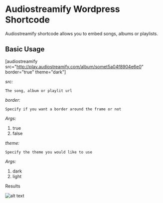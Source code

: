 # Audiostreamify Wordpress Shortcode
Audiostreamify shortcode allows you to embed songs, albums or playlists.

## Basic Usage
[audiostreamify src="http://play.audiostreamify.com/album/somet5a04f8904e6e0" border="true" theme="dark"]

*src:*

``The song, album or playlit url``

*border:*

``Specify if you want a border around the frame or not``

*Args:*
1. true 
2. false

*theme:*

``Specify the theme you would like to use``

*Args:* 
1. dark 
2. light


Results

![alt text](http://i63.tinypic.com/30m4g0k.png)
